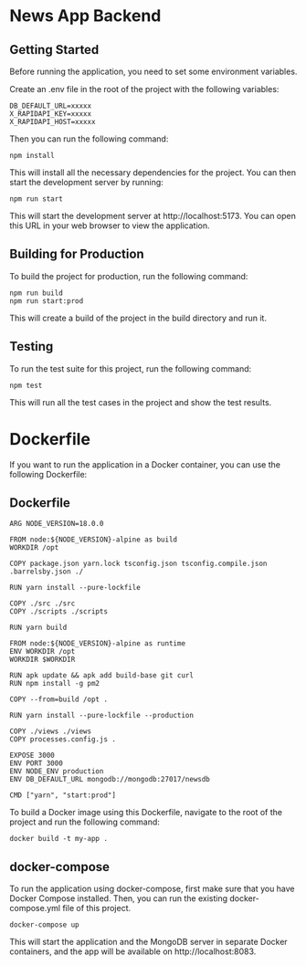 # News App Backend

## Getting Started

Before running the application, you need to set some environment variables.

Create an .env file in the root of the project with the following variables:

```
DB_DEFAULT_URL=xxxxx
X_RAPIDAPI_KEY=xxxxx
X_RAPIDAPI_HOST=xxxxx
```

Then you can run the following command:

```
npm install
```

This will install all the necessary dependencies for the project. You can then start the development server by running:

```
npm run start
```

This will start the development server at http://localhost:5173. You can open this URL in your web browser to view the application.

## Building for Production

To build the project for production, run the following command:

```
npm run build
npm run start:prod
```

This will create a build of the project in the build directory and run it.

## Testing

To run the test suite for this project, run the following command:

```
npm test
```

This will run all the test cases in the project and show the test results.

# Dockerfile

If you want to run the application in a Docker container, you can use the following Dockerfile:

## Dockerfile

```
ARG NODE_VERSION=18.0.0

FROM node:${NODE_VERSION}-alpine as build
WORKDIR /opt

COPY package.json yarn.lock tsconfig.json tsconfig.compile.json .barrelsby.json ./

RUN yarn install --pure-lockfile

COPY ./src ./src
COPY ./scripts ./scripts

RUN yarn build

FROM node:${NODE_VERSION}-alpine as runtime
ENV WORKDIR /opt
WORKDIR $WORKDIR

RUN apk update && apk add build-base git curl
RUN npm install -g pm2

COPY --from=build /opt .

RUN yarn install --pure-lockfile --production

COPY ./views ./views
COPY processes.config.js .

EXPOSE 3000
ENV PORT 3000
ENV NODE_ENV production
ENV DB_DEFAULT_URL mongodb://mongodb:27017/newsdb

CMD ["yarn", "start:prod"]
```

To build a Docker image using this Dockerfile, navigate to the root of the project and run the following command:

```
docker build -t my-app .
```

## docker-compose

To run the application using docker-compose, first make sure that you have Docker Compose installed. Then, you can run the existing docker-compose.yml file of this project.

```
docker-compose up
```

This will start the application and the MongoDB server in separate Docker containers, and the app will be available on http://localhost:8083.
